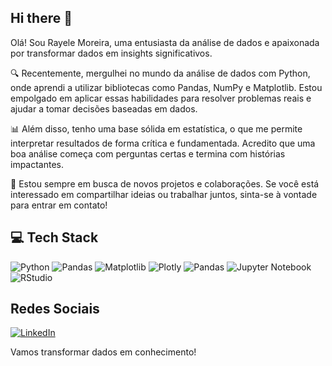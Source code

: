 ## Hi there 👋

Olá! Sou Rayele Moreira, uma entusiasta da análise de dados e apaixonada por transformar dados em insights significativos. 

🔍 Recentemente, mergulhei no mundo da análise de dados com Python, onde aprendi a utilizar bibliotecas como Pandas, NumPy e Matplotlib. Estou empolgado em aplicar essas habilidades para resolver problemas reais e ajudar a tomar decisões baseadas em dados.

📊 Além disso, tenho uma base sólida em estatística, o que me permite interpretar resultados de forma crítica e fundamentada. Acredito que uma boa análise começa com perguntas certas e termina com histórias impactantes.

🚀 Estou sempre em busca de novos projetos e colaborações. Se você está interessado em compartilhar ideias ou trabalhar juntos, sinta-se à vontade para entrar em contato!

## 💻 Tech Stack

![Python](https://img.shields.io/badge/python-3670A0?style=for-the-badge&logo=python&logoColor=ffdd54)
![Pandas](https://img.shields.io/badge/pandas-%23150458.svg?style=for-the-badge&logo=pandas&logoColor=white)
![Matplotlib](https://img.shields.io/badge/Matplotlib-%23ffffff.svg?style=for-the-badge&logo=Matplotlib&logoColor=black)
![Plotly](https://img.shields.io/badge/Plotly-%233F4F75.svg?style=for-the-badge&logo=plotly&logoColor=white)
![Pandas](https://img.shields.io/badge/pandas-%23150458.svg?style=for-the-badge&logo=pandas&logoColor=white)
![Jupyter Notebook](https://img.shields.io/badge/jupyter-%23FA0F00.svg?style=for-the-badge&logo=jupyter&logoColor=white)
![RStudio](https://img.shields.io/badge/RStudio-4285F4?style=for-the-badge&logo=rstudio&logoColor=white)

## Redes Sociais
[![LinkedIn](https://img.shields.io/badge/linkedin-%230077B5.svg?style=for-the-badge&logo=linkedin&logoColor=white)](www.linkedin.com/in/rayele-moreira)


Vamos transformar dados em conhecimento!


